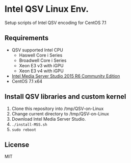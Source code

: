 # Intel QSV Linux Env.
Setup scripts of Intel QSV encoding for CentOS 7.1

## Requirements
  * QSV supported Intel CPU
    - Haswell Core i Series
    - Broadwell Core i Series
    - Xeon E3 v3 with iGPU
    - Xeon E3 v4 with iGPU
  * [Intel Media Server Studio 2015 R6 Community Edition](https://software.intel.com/en-us/intel-media-server-studio)
  * CentOS 7.1 x64

## Install QSV libraries and custom kernel

  1. Clone this repository into /tmp/QSV-on-Linux
  2. Change current directory to /tmp/QSV-on-Linux
  3. Download Intel Media Server Studio.
  4. `./install-MSS.sh`
  5. `sudo reboot`


## License
MIT

